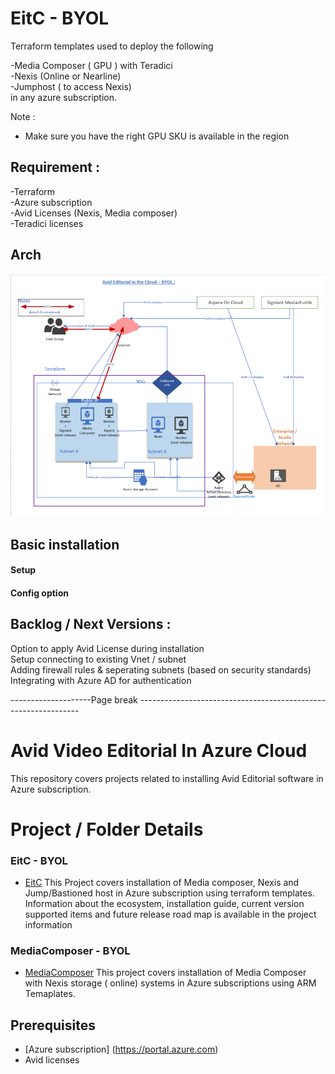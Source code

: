 
# EitC - BYOL 

Terraform templates used to deploy the following 

-Media Composer ( GPU ) with Teradici  
-Nexis (Online or Nearline)  
-Jumphost ( to access Nexis)  
in any azure subscription.  

Note : 
* Make sure you have the right GPU SKU is available in the region  

## Requirement : 

-Terraform  
-Azure subscription   
-Avid Licenses (Nexis, Media composer)  
-Teradici licenses   

## Arch
![current + Next Version](./Arch.png)



## Basic installation 

#### Setup 

#### Config option

## Backlog / Next Versions :
Option to apply Avid License during installation   
Setup connecting to existing Vnet / subnet  
Adding firewall rules & seperating subnets (based on security standards)  
Integrating with Azure AD for authentication  







--------------------Page break ---------------------------------------------------------------

# Avid Video Editorial In Azure Cloud

This repository covers projects related to installing Avid Editorial software in Azure subscription. 

# Project  / Folder Details 

### EitC - BYOL 
- [EitC](https://github.com/Azure/VideoEditorialInTheCloud/tree/master/EITC-BYOL) 
This Project covers installation of Media composer, Nexis and  Jump/Bastioned host in Azure subscription using terraform templates. 
Information about the ecosystem, installation guide, current version supported items and future release road map is available in the project information


### MediaComposer - BYOL 
- [MediaComposer](https://github.com/Azure/VideoEditorialInTheCloud/tree/master/EITC-BYOL) 
This project covers installation of Media Composer with Nexis storage ( online) systems in Azure subscriptions using ARM Temaplates. 
 

## Prerequisites  
- [Azure subscription] (https://portal.azure.com)
-   Avid licenses  
